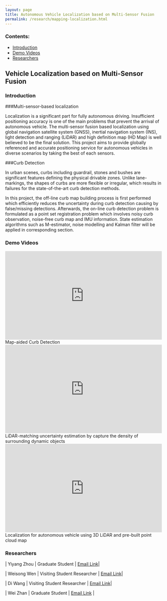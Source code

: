 ```yaml
---
layout: page
title: Autonomous Vehicle Localization based on Multi-Sensor Fusion
permalink: /research/mapping-localization.html
---
```


### Contents:

* [Introduction](#id1)
* [Demo Videos](#id2)
* [Researchers](#id3)

<!-- Title your work here -->

## Vehicle Localization based on Multi-Sensor Fusion

<!-- Add your own introduction here -->

### <a name="id1"></a>Introduction

###Multi-sensor-based localization

Localization is a significant part for fully autonomous driving.  Insufficient positioning accuracy is one of the main problems that prevent the arrival of autonomous vehicle. The multi-sensor fusion based localization using global navigation satellite system (GNSS), inertial navigation system (INS), light detection and ranging (LiDAR) and high definition map (HD Map)  is well believed to be the final solution.  This project aims to provide globally referenced and accurate positioning service for autonomous vehicles  in diverse scenarios by taking the best of each sensors.

###Curb Detection

In urban scenes, curbs including guardrail, stones and bushes are significant features defining the physical drivable zones. Unlike lane-markings, the shapes of curbs are more flexible or irregular, which results in failures for the state-of-the-art curb detection methods. 

In this project, the off-line curb map building process is first performed which efficiently reduces the uncertainty during curb detection causing by false/missing detections. Afterwards, the on-line curb detection problem is formulated as a point set registration problem which involves noisy curb observation, noise-free curb map and IMU information. State estimation algorithms such as M-estimator, noise modelling and Kalman filter will be applied in corresponding section. 



### <a name="id2"></a>Demo Videos

<div style="position: relative; width: 100%; height: 0; padding-bottom: 56.3%;">
<iframe style = "position: absolute; width: 100%; height: 100%; left: 0; top: 0;" src="https://www.youtube.com/embed/ptmMR_-zD6Q" frameborder="0" allow="autoplay; encrypted-media" allowfullscreen></iframe>
</div>


<div class="image-caption">Map-aided Curb Detection</div>

<div style="position: relative; width: 100%; height: 0; padding-bottom: 56.3%;">
<iframe style = "position: absolute; width: 100%; height: 100%; left: 0; top: 0;" src="https://www.youtube.com/embed/1JR73LVlgqU" frameborder="0" allow="autoplay; encrypted-media" allowfullscreen></iframe>
</div>


<div class="image-caption">LiDAR-matching uncertainty estimation by capture the density of surrounding dynamic objects</div>

<div style="position: relative; width: 100%; height: 0; padding-bottom: 56.3%;">
<iframe style = "position: absolute; width: 100%; height: 100%; left: 0; top: 0;" src="https://www.youtube.com/embed/nRif4bQEMgU" frameborder="0" allow="autoplay; encrypted-media" allowfullscreen></iframe>
</div>


<div class="image-caption">Localization for autonomous vehicle using 3D LiDAR and pre-built point cloud map</div>

### <a name="id3"></a>Researchers

| Yiyang Zhou | Graduate Student | [Email Link](mailto:yiyang.zhou@berkeley.edu)|

| Weisong Wen | Visiting Student Researcher | [Email Link](mailto:17902061r@connect.polyu.hk)|

| Di Wang | Visiting Student Researcher | [Email Link](mailto:wenl14@mails.tsinghua.edu.cn)|

| Wei Zhan | Graduate Student | [Email Link](mailto:wzhan@berkeley.edu) | 


